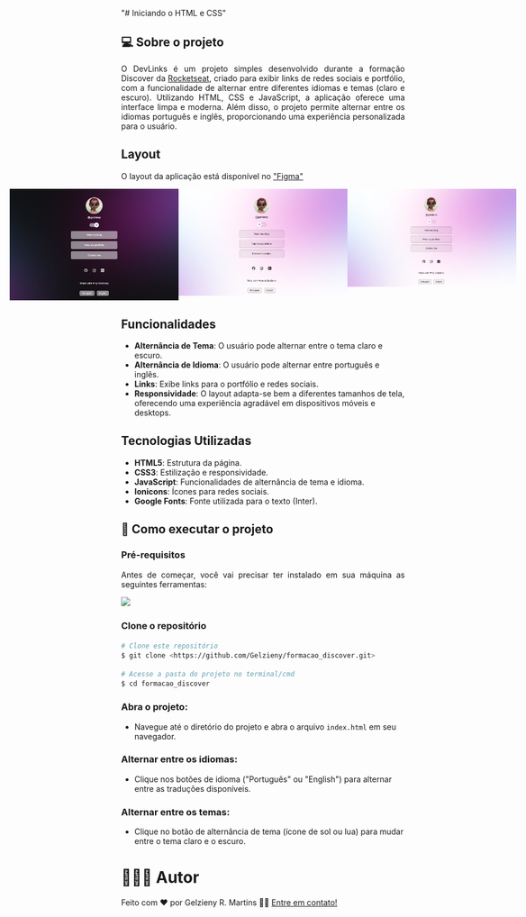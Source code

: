 "# Iniciando o HTML e CSS"

## 💻 Sobre o projeto

<p align="justify">
O DevLinks é um projeto simples desenvolvido durante a formação Discover da <a href="https://app.rocketseat.com.br/">Rocketseat</a>, criado para exibir links de redes sociais e portfólio, com a funcionalidade de alternar entre diferentes idiomas e temas (claro e escuro). Utilizando HTML, CSS e JavaScript, a aplicação oferece uma interface limpa e moderna. Além disso, o projeto permite alternar entre os idiomas português e inglês, proporcionando uma experiência personalizada para o usuário.
</p>

## Layout

O layout da aplicação está disponível no ["Figma"](<"https://www.figma.com/design/sfPxwjlwlCq5cSKS2k6bzY/DevLinks-%E2%80%A2-Projeto-Discover-(Community)?node-id=10-620&node-type=canvas&t=gEfdRXTv6WE7NMJH-0>)

<p align="center" style="display: flex; align-items: flex-start; justify-content: center;">

  <img alt="Tela inicial em Inglês" title="#elaInicialPtEn" src="https://github.com/Gelzieny/formacao_discover/blob/main/.github/dark-en.png?raw=true" width="300px">

  <img alt="Tela inicial em Português" title="#TelaInicialPtBr" src="https://github.com/Gelzieny/formacao_discover/blob/main/.github/white.png?raw=true" width="300px">

  <img alt="Tela inicial em Inglês" title="#TelaInicialPtEn" src="https://github.com/Gelzieny/formacao_discover/blob/main/.github/white-en.png?raw=true" width="300px">
</p>

## Funcionalidades

- **Alternância de Tema**: O usuário pode alternar entre o tema claro e escuro.
- **Alternância de Idioma**: O usuário pode alternar entre português e inglês.
- **Links**: Exibe links para o portfólio e redes sociais.
- **Responsividade**: O layout adapta-se bem a diferentes tamanhos de tela, oferecendo uma experiência agradável em dispositivos móveis e desktops.

## Tecnologias Utilizadas

- **HTML5**: Estrutura da página.
- **CSS3**: Estilização e responsividade.
- **JavaScript**: Funcionalidades de alternância de tema e idioma.
- **Ionicons**: Ícones para redes sociais.
- **Google Fonts**: Fonte utilizada para o texto (Inter).

## 🚀 Como executar o projeto

### Pré-requisitos

<p align="justify">Antes de começar, você vai precisar ter instalado em sua máquina as seguintes ferramentas:</p>

<a href="https://skillicons.dev">
  <img src="https://skillicons.dev/icons?i=git,vscode" />
</a>

### Clone o repositório

```bash
# Clone este repositório
$ git clone <https://github.com/Gelzieny/formacao_discover.git>

# Acesse a pasta do projeto no terminal/cmd
$ cd formacao_discover

```

### Abra o projeto:

- Navegue até o diretório do projeto e abra o arquivo `index.html` em seu navegador.

### Alternar entre os idiomas:

- Clique nos botões de idioma ("Português" ou "English") para alternar entre as traduções disponíveis.

### Alternar entre os temas:

- Clique no botão de alternância de tema (ícone de sol ou lua) para mudar entre o tema claro e o escuro.

# 🧑🏻‍💻 Autor

Feito com ❤️ por Gelzieny R. Martins 👋🏽 [Entre em contato!](https://www.linkedin.com/in/gelzieny-r-martins-180551106/)
